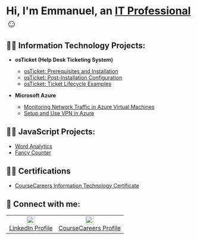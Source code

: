 <h1>Hi, I'm Emmanuel, an <a href="https://linkedin.com/in/eokoroii">IT Professional</a>☺</h1>

<h2>👨‍💻 Information Technology Projects:</h2>

- <b>osTicket (Help Desk Ticketing System)</b>
  - [osTicket: Prerequisites and Installation](https://github.com/eokoroii/osticket-prereqs)
  - [osTicket: Post-Installation Configuration](https://github.com/eokoroii/post-install-config)
  - [osTicket: Ticket Lifecycle Examples](https://github.com/eokoroii/ticket-lifecycle)

- <b>Microsoft Azure</b>
  - [Monitoring Network Traffic in Azure Virtual Machines](https://github.com/eokoroii/azure-network-protocols)
  - [Setup and Use VPN in Azure](https://github.com/eokoroii/proton-vpn-setup)

<h2>👨‍💻 JavaScript Projects:</h2>

  - [Word Analytics](https://eokoroii.github.io/Word-Analytics/)
  - [Fancy Counter](https://eokoroii.github.io/Fancy-Counter/)


<h2>👨‍💻 Certifications</h2>

  - [CourseCareers Information Technology Certificate](https://i.imgur.com/WzvIVM2.png)


<h2>💼 Connect with me:</h2>

<table align="center">
  <tr>
    <td align="center" style="border: none;">
      <a href="https://linkedin.com/in/eokoroii" target="_blank">
        <img alt="LinkedIn | Emmanuel" width="22px" src="https://cdn.jsdelivr.net/npm/simple-icons@v3/icons/linkedin.svg" />
        <br>LinkedIn Profile
      </a>
    </td>
    <td align="center" style="border: none;">
      <a href="https://profile.coursecareers.com/it/emmanuel.okoro" target="_blank">
        <img alt="CourseCareers | Emmanuel" width="22px" src="https://i.imgur.com/qfefsPG.png" />
        <br>CourseCareers Profile
      </a>
    </td>
  </tr>
</table>
